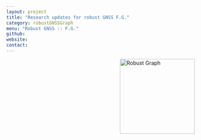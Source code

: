 ```yaml
---
layout: project
title: "Research updates for robust GNSS F.G."
category: robustGNSSGraph
menu: "Robust GNSS :: F.G."
github:
website:
contact:
---
```

<img src="https://lh3.googleusercontent.com/8X2jIWP6t3niIIX9QaFO4XJyuha5Bt7bjgtSRfsmb3cmrxXPvgGm6y4ijhu5XZCGAYliAlpK_iFxQ0K_Y8s97Yyxks9ctAtYyXmB3uoNLdnHtxQ41_jqGm01A0EM_RRh-qJbs9qKHYOJWx-vj8AptsQR5x8yUR1M0HpIwiIJJTvCdSKqwrBsdgX3RxKLXyLtU3z_MLJ9QjUcQfq3V4OzNYCXb7Ekgfar0Kcw1bEJYWbwjrxmBCVA45tLt71VV3w7gLuhKgz4hq8xOoLoj75-FxubWt_FNccXCGjdD_pXCXB8dMKH-AtX9vA-2S_IXyUZeSGjHvEHYYzHwMhQS-MldL98IRjjHuRNFXIF9iBtkD4FAfQLs1fjJrsmpE67Mb0uR20nFPGbnXb7kyLAP_CQOFPL1Q1AXC_jggTvkbF2yPD43vfQTDjcdlduRBafHhWCKiZZF9jv8lle1FKmyVhgPw54mF35HuDjcXpcwQS5o8YINkK-vcIXIcnSMRNgWnz0NuQsYfNwDdLFNUcc5ogH80Rf4twMtAlN9Qvz459nIATTX1eI8AzCXIrENNOdZzay9tXNmZJ6kFUQW9MP8xIGHpKmy5sxvnkKo1uhUeeZpKqWWRZhimiSKDT7w_Jo_eSan5IyK6jyY314Xt9UTvR3MihEtRGpt6ec=w666-h665-no" alt="Robust Graph" align = "right" style="width: 200px;"/>
